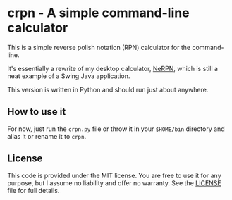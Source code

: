 # crpn - A simple command-line calculator

This is a simple reverse polish notation (RPN) calculator for the command-line.

It's essentially a rewrite of my desktop calculator, [NeRPN](https://github.com/Abstrys/NeRPN),
which is still a neat example of a Swing Java application. 

This version is written in Python and should run just about anywhere.

## How to use it

For now, just run the `crpn.py` file or throw it in your `$HOME/bin` directory and alias it or
rename it to `crpn`.


## License

This code is provided under the MIT license. You are free to use it for any purpose, but I assume no
liability and offer no warranty. See the
[LICENSE](https://github.com/Abstrys/crpn/blob/main/LICENSE) file for full details.

